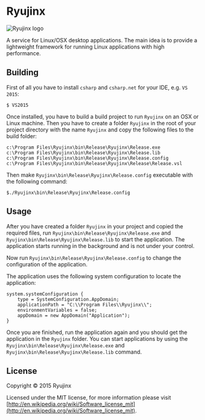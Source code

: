 # Ryujinx
![Ryujinx logo](https://raw.githubusercontent.com/Ryujinx/Ryujinx/master/Ryujinx.svg)

A service for Linux/OSX desktop applications. The main idea is to provide a lightweight framework for running Linux applications with high performance.

## Building

First of all you have to install `csharp` and `csharp.net` for your IDE, e.g. `VS 2015`:
```shell
$ VS2015
```

Once installed, you have to build a build project to run `Ryujinx` on an OSX or Linux machine. Then you have to create a folder `Ryujinx` in the root of your project directory with the name `Ryujinx` and copy the following files to the build folder:
```shell
c:\Program Files\Ryujinx\bin\Release\Ryujinx\Release.exe
c:\Program Files\Ryujinx\bin\Release\Ryujinx\Release.lib
c:\Program Files\Ryujinx\bin\Release\Ryujinx\Release.config
c:\Program Files\Ryujinx\bin\Release\Ryujinx\Release\Release.vsl
```
Then make `Ryujinx\bin\Release\Ryujinx\Release.config` executable with the following command:
```shell
$./Ryujinx\bin\Release\Ryujinx\Release.config
```

## Usage

After you have created a folder `Ryujinx` in your project and copied the required files, run `Ryujinx\bin\Release\Ryujinx\Release.exe` and `Ryujinx\bin\Release\Ryujinx\Release.lib` to start the application. The application starts running in the background and is not under your control.

Now run `Ryujinx\bin\Release\Ryujinx\Release.config` to change the configuration of the application.

The application uses the following system configuration to locate the application:
```
system.systemConfiguration {
    type = SystemConfiguration.AppDomain;
    applicationPath = "C:\\Program Files\\Ryujinx\\";
    environmentVariables = false;
    appDomain = new AppDomain("Application");
}
```

Once you are finished, run the application again and you should get the application in the `Ryujinx` folder. You can start applications by using the `Ryujinx\bin\Release\Ryujinx\Release.exe` and `Ryujinx\bin\Release\Ryujinx\Release.lib` command.

## License

Copyright © 2015 Ryujinx

Licensed under the MIT license, for more information please visit [http://en.wikipedia.org/wiki/Software_license_mit](http://en.wikipedia.org/wiki/Software_license_mit).
